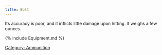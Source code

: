 ```yaml
---
title: Bolt
---
```


Its accuracy is poor, and it inflicts little damage upon hitting. It
weighs a few ounces.

{% include Equipment.md %}

[Category: Ammunition](Category:_Ammunition "wikilink")
